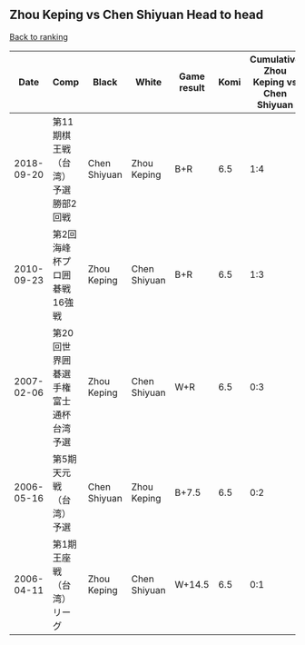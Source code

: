 ## Zhou Keping vs Chen Shiyuan Head to head

[Back to ranking](../../index.md)




| **Date** | **Comp** | **Black** | **White** | **Game result** | **Komi** | **Cumulative Zhou Keping vs Chen Shiyuan** | **Zhou Keping streak** | **Chen Shiyuan streak** | 
| --- | --- | --- | --- | --- | --- | --- | --- | --- |
| 2018-09-20 | 第11期棋王戦（台湾）予選勝部2回戦 | Chen Shiyuan | Zhou Keping | B+R | 6.5 | 1:4 | 0 | 1 | 
| 2010-09-23 | 第2回海峰杯プロ囲碁戦16強戦 | Zhou Keping | Chen Shiyuan | B+R | 6.5 | 1:3 | 1 | 0 | 
| 2007-02-06 | 第20回世界囲碁選手権富士通杯台湾予選 | Zhou Keping | Chen Shiyuan | W+R | 6.5 | 0:3 | 0 | 3 | 
| 2006-05-16 | 第5期天元戦（台湾）予選 | Chen Shiyuan | Zhou Keping | B+7.5 | 6.5 | 0:2 | 0 | 2 | 
| 2006-04-11 | 第1期王座戦（台湾）リーグ | Zhou Keping | Chen Shiyuan | W+14.5 | 6.5 | 0:1 | 0 | 1 |




